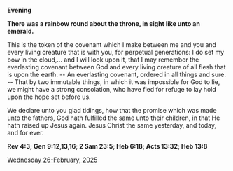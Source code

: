 **Evening**

**There was a rainbow round about the throne, in sight like unto an emerald.**
 
This is the token of the covenant which I make between me and you and every living creature that is with you, for perpetual generations: I do set my bow in the cloud,... and I will look upon it, that I may remember the everlasting covenant between God and every living creature of all flesh that is upon the earth. -- An everlasting covenant, ordered in all things and sure. -- That by two immutable things, in which it was impossible for God to lie, we might have a strong consolation, who have fled for refuge to lay hold upon the hope set before us.
 
We declare unto you glad tidings, how that the promise which was made unto the fathers, God hath fulfilled the same unto their children, in that He hath raised up Jesus again. Jesus Christ the same yesterday, and today, and for ever.  

**Rev 4:3; Gen 9:12,13,16; 2 Sam 23:5; Heb 6:18; Acts 13:32; Heb 13:8**

[Wednesday 26-February, 2025](https://t.me/daily_light)
